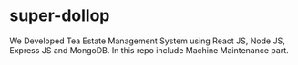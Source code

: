 # super-dollop
We Developed Tea Estate Management System using React JS, Node JS, Express JS and MongoDB. In this repo include Machine Maintenance part.
